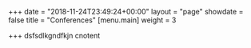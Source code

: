 +++
date = "2018-11-24T23:49:24+00:00"
layout = "page"
showdate = false
title = "Conferences"
[menu.main]
weight = 3

+++
dsfsdlkgndfkjn cnotent